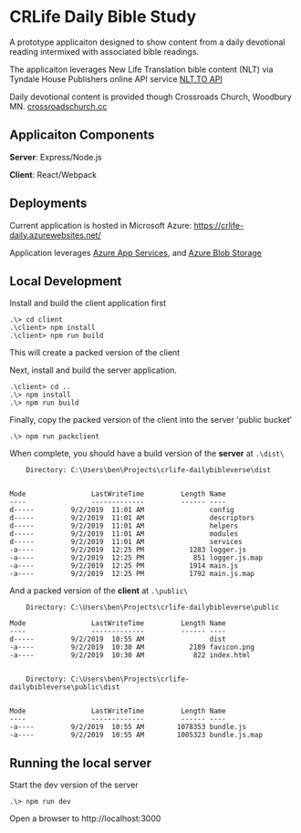 # CRLife Daily Bible Study
A prototype applicaiton designed to show content from a daily devotional reading intermixed with associated bible readings.

The applicaiton leverages New Life Translation bible content (NLT) via Tyndale House Publishers online API service [NLT.TO API](http://api.nlt.to)

Daily devotional content is provided though Crossroads Church, Woodbury MN.  [crossroadschurch.cc](http://www.crossroadschurch.cc/)


## Applicaiton Components
**Server**: Express/Node.js

**Client**: React/Webpack

## Deployments
Current application is hosted in Microsoft Azure: 
https://crlife-daily.azurewebsites.net/

Application leverages [Azure App Services](https://azure.microsoft.com/en-us/services/app-service/), and [Azure Blob Storage](https://azure.microsoft.com/en-us/services/storage/blobs/)

## Local Development

Install and build the client application first

```
.\> cd client
.\client> npm install
.\client> npm run build
```

This will create a packed version of the client

Next, install and build the server application.
```
.\client> cd ..
.\> npm install
.\> npm run build
```

Finally, copy the packed version of the client into the server 'public bucket'
```
.\> npm run packclient
```

When complete, you should have a build version of the **server** at `.\dist\`

```
    Directory: C:\Users\ben\Projects\crlife-dailybibleverse\dist


Mode                LastWriteTime         Length Name
----                -------------         ------ ----
d-----         9/2/2019  11:01 AM                config
d-----         9/2/2019  11:01 AM                descriptors
d-----         9/2/2019  11:01 AM                helpers
d-----         9/2/2019  11:01 AM                modules
d-----         9/2/2019  11:01 AM                services
-a----         9/2/2019  12:25 PM           1283 logger.js
-a----         9/2/2019  12:25 PM            851 logger.js.map
-a----         9/2/2019  12:25 PM           1914 main.js
-a----         9/2/2019  12:25 PM           1792 main.js.map
```

And a packed version of the **client** at `.\public\`
```
    Directory: C:\Users\ben\Projects\crlife-dailybibleverse\public

Mode                LastWriteTime         Length Name
----                -------------         ------ ----
d-----         9/2/2019  10:55 AM                dist
-a----         9/2/2019  10:30 AM           2189 favicon.png
-a----         9/2/2019  10:30 AM            822 index.html


    Directory: C:\Users\ben\Projects\crlife-dailybibleverse\public\dist


Mode                LastWriteTime         Length Name
----                -------------         ------ ----
-a----         9/2/2019  10:55 AM        1078353 bundle.js
-a----         9/2/2019  10:55 AM        1005323 bundle.js.map
```

## Running the local server

Start the dev version of the server
```
.\> npm run dev
```

Open a browser to http://localhost:3000